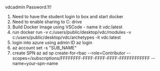 vdcadmin
Password.1!!


1. Need to have the student login to box and start docker
1. Need to enable sharing to C: drive
1. Build Docker Image using VSCode - name it vdc:latest
1. run docker run -v c:/users/public/desktop/vdc/modules -v c:/users/public/desktop/vdc/archetypes -it vdc:latest
1. login into azure using admin ID az login
1. az account set -s "SUB_NAME"
1. create SPN az ad sp create-for-rbac --role=Contributor --scopes=/subscriptions/FFFFFFFF-FFFF-FFFF-FFFF-FFFFFFFFFFFF --name=your-spn-name
